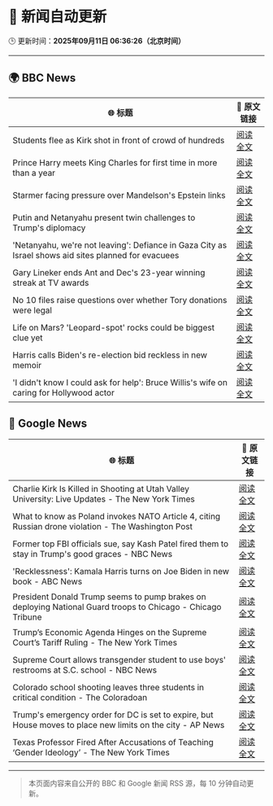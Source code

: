 # 🧠 新闻自动更新

🕒 更新时间：**2025年09月11日 06:36:26（北京时间）**

---

## 🌍 BBC News

| 🌐 标题 | 🔗 原文链接 |
|--------|-------------|
| Students flee as Kirk shot in front of crowd of hundreds | [阅读全文](https://www.bbc.com/news/videos/c2ejgzyggpmo?at_medium=RSS&at_campaign=rss) |
| Prince Harry meets King Charles for first time in more than a year | [阅读全文](https://www.bbc.com/news/articles/cly14jq42djo?at_medium=RSS&at_campaign=rss) |
| Starmer facing pressure over Mandelson's Epstein links | [阅读全文](https://www.bbc.com/news/articles/cwy9jqn0vyjo?at_medium=RSS&at_campaign=rss) |
| Putin and Netanyahu present twin challenges to Trump's diplomacy | [阅读全文](https://www.bbc.com/news/articles/cvg9pnpqm2jo?at_medium=RSS&at_campaign=rss) |
| 'Netanyahu, we're not leaving': Defiance in Gaza City as Israel shows aid sites planned for evacuees | [阅读全文](https://www.bbc.com/news/articles/c0lkz0l4x51o?at_medium=RSS&at_campaign=rss) |
| Gary Lineker ends Ant and Dec's 23-year winning streak at TV awards | [阅读全文](https://www.bbc.com/news/articles/cg7dgd394kno?at_medium=RSS&at_campaign=rss) |
| No 10 files raise questions over whether Tory donations were legal | [阅读全文](https://www.bbc.com/news/articles/cp3qww29146o?at_medium=RSS&at_campaign=rss) |
| Life on Mars? 'Leopard-spot' rocks could be biggest clue yet | [阅读全文](https://www.bbc.com/news/articles/cd725pj0g9ro?at_medium=RSS&at_campaign=rss) |
| Harris calls Biden's re-election bid reckless in new memoir | [阅读全文](https://www.bbc.com/news/articles/cq5jgg1491do?at_medium=RSS&at_campaign=rss) |
| 'I didn't know I could ask for help': Bruce Willis's wife on caring for Hollywood actor | [阅读全文](https://www.bbc.com/news/videos/cp8j2v458z8o?at_medium=RSS&at_campaign=rss) |

## 📰 Google News

| 🌐 标题 | 🔗 原文链接 |
|--------|-------------|
| Charlie Kirk Is Killed in Shooting at Utah Valley University: Live Updates - The New York Times | [阅读全文](https://news.google.com/rss/articles/CBMic0FVX3lxTFA4bjhmRW5SdFowbzBybXE2VFZfdnBaNS1TOUZwQWNYUVZfeEJxUEFtdEJzOFFDZzVpS1FJOGdDTEZ3Y05WMW1uYlQzMTJLSlpWUDBwQ0UzY255dWpCNDdnN3ZqUHFwcEo5b1JzTGpaQjNYRDQ?oc=5) |
| What to know as Poland invokes NATO Article 4, citing Russian drone violation - The Washington Post | [阅读全文](https://news.google.com/rss/articles/CBMilgFBVV95cUxPTXBwRjNrZ0Y0a25CVUFXMldQbEJudDB4djMxZWZ0b2RDTTFkT1hsWmdsak1ieEg1TUZNdmplVjhFYklOMXRqdmt6UnFhaHZUWlFxZWV5ZW9fY2U1MGhzTkJWV3NabURkNDRCNUZhVmozMU1MM3Ywd2cyMDM2T0pIbjdqMkZscGlmc0hmdS1oUW1IaDVnS0E?oc=5) |
| Former top FBI officials sue, say Kash Patel fired them to stay in Trump's good graces - NBC News | [阅读全文](https://news.google.com/rss/articles/CBMizgFBVV95cUxPNVhON1gxay1iSHByWEFoejhEeDFweFh1cUh4RUQ1b1ZmTUl5OXJNYjh2R2x4SThZTEpPVDV3MzB2aENhN2ZvYzZXMUR4Q1pVNlJjMGo3bzVTOGljUkota3U4cHdaMzBIUEZNNU1YNjVWMnMwV21WNXh6aTNTWUQ5RVFUUWd1ZnhwTXUzbTJUdmZlcmQ5ZEhRLW5VU0RabnJERVFzYzY3a0cwb1c5ZEFzUFl4Y1hnYTBrOWkwQXFyVEotdHhBaHN0QjBSY0d3d9IBVkFVX3lxTE4tZmhIb21UcDExQ204T0xJeS1HQnh1ck9XQ3RxZXFFeHk3ZUZLdThNdEw2ejgxUjQ0RVo4dWJ5N0U3RVlBdWRmUThWTHJHNVdlZTNLb293?oc=5) |
| 'Recklessness': Kamala Harris turns on Joe Biden in new book - ABC News | [阅读全文](https://news.google.com/rss/articles/CBMipAFBVV95cUxQV3hsbFlfQVhQMllOTWRCVlh3Qi1kU0tBdmdPMXRWRTE0UXQ1eVNFRzZGVmJkanE1V3FKVHpPTDNLdFBUNVh0VDhRb0N6NlNfUl8wODF1amlrYTFOMkowaUZMWXM3Q0RybENKc1VlaU1GMnA4UFBiWVJlMGFtM3cyWWN4WW9OZ09POGVDeWk3b0RjRHRsTG1wM0cxYnI4ZWRmazJTUdIBqgFBVV95cUxPWW5yWUZTSjlKMHlYby1hdE9LbFR5cDQ0cDVsRDdDbDgxaktfbjluUzhCTjN5YXBLaHJSNzhQQmh6eWdGcXNLb1dxOHc1Y1UzVElfWkpaM0VhZHdSVkZaRlltVFlCaWgtR2VlQzNVVGk1aWxubVNDT2NmNkJqSG53bHhpSm10X1JmZDdzZ3NqakU4eWxwZEZOd24xczJ3bWZnd0JVUFdtTnNYdw?oc=5) |
| President Donald Trump seems to pump brakes on deploying National Guard troops to Chicago - Chicago Tribune | [阅读全文](https://news.google.com/rss/articles/CBMiqwFBVV95cUxQaHBKOEU1blJIS3haR2w1WkgtNW1vOEZNLW9hUkdKQTJ3ZHdmU1Q4RmxNY0MzeVdPb19WUkI3QjVVX2RYdC1kRDdISnN2YmxRLUIweFFfTWNNZkwzNVV6M1JHWXZVV0xCcFZQZnEzdXJNX0NlU1l5V0VjTkZKVkk0STViSGhwalZnbGN3X3RqQk9fcE4wOS1FQ1FUb1MtZ1BYd09wUWRCcG4yOU0?oc=5) |
| Trump’s Economic Agenda Hinges on the Supreme Court’s Tariff Ruling - The New York Times | [阅读全文](https://news.google.com/rss/articles/CBMihgFBVV95cUxOellXLTBIRHVuY2FfbkRqVVdDcldJMXpIQWF6dXFiQVFOWlpkaUVXVG56SjVrc2oyTGVFQkVKek5jSzhHU21VMnlIUjJ3NUwxVWtGM1ZvcnhlbDgtdWVoSlhxX3MxWTl4SmlOMEhJaHFNVUlHZFR2TlJpNnlOM3JTOENUNjEyZw?oc=5) |
| Supreme Court allows transgender student to use boys' restrooms at S.C. school - NBC News | [阅读全文](https://news.google.com/rss/articles/CBMiwwFBVV95cUxQaDRoZS03SW1vLTNKZlp4MlRZOVNUaGk1cTYydmg3TFVVR3dJOGpJNld0MFl3WXNpLXdMdGM0Q1NGaElUZDd1aG50a1ZMVlJmOTRWRlptWjc3Mk10Ml92ZmwwWlhwYjNnMFd5Mm9WbUJPQUNISnhKNzlIZUwxdkdnUkZvS2h3ZHVzTVE3WTJEZ0ZMNEZyWHdUMEpJLV9IdWM5QUFsaVBDeGFzdDZsQzBvTVFLVEJoM1JZNURwSW9pNWJDa2fSAVZBVV95cUxPVENYQ3Znc1J6NUp3aDloelVpTHVBNmw0UHlLUGk3THEycllNOXFzVWc0Qkw3QnZsQzZqcUx0cXBiWVljbTEtb0tnU2ZaZmlpNEVIRHd3Zw?oc=5) |
| Colorado school shooting leaves three students in critical condition - The Coloradoan | [阅读全文](https://news.google.com/rss/articles/CBMi9AFBVV95cUxPN3RyNzNPeXN5SDZ0Zk5NRVpDOWNZMC1BaGNGeVFvWTdKdnhkQzd1djAtTEl6aF9YUzU3bExFa0JYcVN1UjB5MFBqMmVmNjEyNEhpSWY5WEN5NVVUc0kzWlpNMENya3FLNVB5ZURCWjViM3NlSGpyYVM3dmR0cHNSYXpIZzF6ZVBFUWp2bjltWnM0SkdDVmJqeEpYTVJqeHJSTVhLWHgtWENmZXZDUnh0YVp1ajNIUWMxUGgtVWlhSVlfbDRqMTQybkY0dnE5UnY4VjZEcjdUck9PcE1DQXpvZ2lmMmtDWlNKd3IzWlRyanM0a3Ri?oc=5) |
| Trump's emergency order for DC is set to expire, but House moves to place new limits on the city - AP News | [阅读全文](https://news.google.com/rss/articles/CBMinwFBVV95cUxPRnR6QTBKSG1lVnl4X0tCOVhDb2x5UVpncnlvVmRZSjZfeUtrRk81UDEwSVRFdFZxT3pVbUp3UFVEWHdCQlZwdS02bTlwY1NJR3pIREt3aTFYNEFEaVNfeENQVUZLZUJrV0d3Q3g1QTRvcUhDWGNGakZfNndmOHdTYTdhV3FtdEZIdEZZejJxenpKQnlaMFNlaGl4U25YR0E?oc=5) |
| Texas Professor Fired After Accusations of Teaching ‘Gender Ideology’ - The New York Times | [阅读全文](https://news.google.com/rss/articles/CBMihwFBVV95cUxNLWs4SmRFNHZSQ3FzNVY2Ri11M1NudHlXVUk5eVdneFlJOU1yVG9ucU9KQ0sxdjB2dVFPVXhaNHdyZmxUTzQ0NWhmRktva1BRd3ZJYjQtNUZTNFJDb2FLcjU2dk9MMlRkY0E3WE9qT1NBNnU3aTdsTmVrNjliWXB1dFU3QXJHd3M?oc=5) |

---
> 本页面内容来自公开的 BBC 和 Google 新闻 RSS 源，每 10 分钟自动更新。